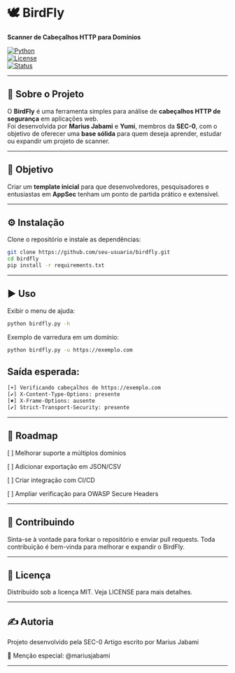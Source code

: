 # 🕊️ BirdFly  
**Scanner de Cabeçalhos HTTP para Domínios**  

[![Python](https://img.shields.io/badge/Python-3.x-blue.svg)](https://www.python.org/)  
[![License](https://img.shields.io/badge/license-MIT-green.svg)](LICENSE)  
[![Status](https://img.shields.io/badge/status-beta-orange.svg)]()  

---

## 📖 Sobre o Projeto
O **BirdFly** é uma ferramenta simples para análise de **cabeçalhos HTTP de segurança** em aplicações web.  
Foi desenvolvida por **Marius Jabami** e **Yumi**, membros da **SEC-0**, com o objetivo de oferecer uma **base sólida** para quem deseja aprender, estudar ou expandir um projeto de scanner.  

---

## 🚀 Objetivo
Criar um **template inicial** para que desenvolvedores, pesquisadores e entusiastas em **AppSec** tenham um ponto de partida prático e extensível.  

---

## ⚙️ Instalação
Clone o repositório e instale as dependências:  

```bash
git clone https://github.com/seu-usuario/birdfly.git
cd birdfly
pip install -r requirements.txt
```

---

## ▶️ Uso

Exibir o menu de ajuda:
```Bash
python birdfly.py -h
```
Exemplo de varredura em um domínio:
```Bash
python birdfly.py -u https://exemplo.com
```
## Saída esperada:

```Bash
[+] Verificando cabeçalhos de https://exemplo.com
[✔] X-Content-Type-Options: presente
[✖] X-Frame-Options: ausente
[✔] Strict-Transport-Security: presente
```

---

## 📌 Roadmap

[ ] Melhorar suporte a múltiplos domínios

[ ] Adicionar exportação em JSON/CSV

[ ] Criar integração com CI/CD

[ ] Ampliar verificação para OWASP Secure Headers



---

## 🤝 Contribuindo

Sinta-se à vontade para forkar o repositório e enviar pull requests.
Toda contribuição é bem-vinda para melhorar e expandir o BirdFly.


---

## 📜 Licença

Distribuído sob a licença MIT. Veja LICENSE para mais detalhes.


---

## ✍️ Autoria

Projeto desenvolvido pela SEC-0
Artigo escrito por Marius Jabami

📢 Menção especial: @mariusjabami

---